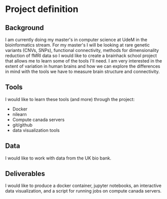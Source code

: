 # Project definition

## Background
I am currently doing my master's in computer science at UdeM in the bioinformatics stream. For my master's I will be looking at rare genetic variants (CNVs, SNPs), functional connectivity, methods for dimensionality reduction of fMRI data so I would like to create a brainhack school project that allows me to learn some of the tools I'll need. I am very interested in the extent of variation in human brains and how we can explore the differences in mind with the tools we have to measure brain structure and connectivity.

## Tools
I would like to learn these tools (and more) through the project:
 * Docker
 * nilearn
 * Compute canada servers
 * git/github
 * data visualization tools

## Data
I would like to work with data from the UK bio bank.
<!-- test comment -->

## Deliverables
I would like to produce a docker container, jupyter notebooks, an interactive data visualization, and a script for running jobs on compute canada servers.
